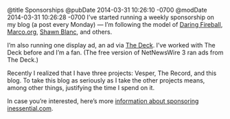 @title Sponsorships
@pubDate 2014-03-31 10:26:10 -0700
@modDate 2014-03-31 10:26:28 -0700
I’ve started running a weekly sponsorship on my blog (a post every Monday) — I’m following the model of [Daring Fireball](http://daringfireball.net/), [Marco.org](http://www.marco.org/), [Shawn Blanc](http://shawnblanc.net/), and others.

I’m also running one display ad, an ad via [The Deck](http://decknetwork.net/). I’ve worked with The Deck before and I’m a fan. (The free version of NetNewsWire 3 ran ads from The Deck.)

Recently I realized that I have three projects: Vesper, The Record, and this blog. To take this blog as seriously as I take the other projects means, among other things, justifying the time I spend on it.

In case you’re interested, here’s more [information about sponsoring inessential.com](http://inessential.com/sponsors).

